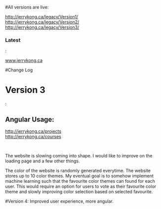 #All versions are live:

http://jerrykong.ca/legacy/Version1/
<br> 
http://jerrykong.ca/legacy/Version2/
<br> 
http://jerrykong.ca/legacy/Version3/
<br> 

<h3>Latest</h3>:

www.jerrykong.ca





#Change Log


<h1>Version 3</h1>: 
<h2>Angular Usage:</h2> 

http://jerrykong.ca/projects <br> 
http://jerrykong.ca/courses

<br>

The website is slowing coming into shape. I would like to improve on the loading page and a few other things. <br> 

The color of the website is randomly generated everytime. The website stores up to 10 color themes. My eventual goal is to somehow implement machine learning such that the favourite color themes can found for each user. This would require an option for users to vote as their favourite color theme and slowly improving color selection based on selected favourite.    


#Version 4: 
Improved user experience, more angular.  
